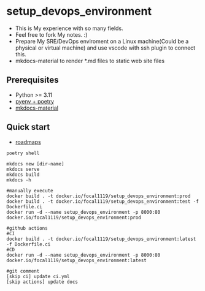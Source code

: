 # setup_devops_environment

* This is My experience with so many fields.
* Feel free to fork My notes. :)
* Prepare My SRE/DevOps enviroment on a Linux machine(Could be a physical or virtual machine) and use vscode with ssh plugin to connect this.
* mkdocs-material to render *.md files to static web site files

## Prerequisites

* Python >= 3.11
* [pyenv + poetry](https://github.com/hong539/setup_devops_environment/blob/main/docs/computer%20languages/programming_languages/python/python.md#usage-with-pyenvpoetry)
* [mkdocs-material](https://github.com/squidfunk/mkdocs-material)

## Quick start

* [roadmaps](https://roadmap.sh/roadmaps)

```shell
poetry shell

mkdocs new [dir-name]
mkdocs serve
mkdocs build
mkdocs -h

#manually execute
docker build . -t docker.io/focal1119/setup_devops_environment:prod
docker build . -t docker.io/focal1119/setup_devops_environment:test -f Dockerfile.ci
docker run -d --name setup_devops_environment -p 8000:80 docker.io/focal1119/setup_devops_environment:prod

#github actions
#CI
docker build . -t docker.io/focal1119/setup_devops_environment:latest -f Dockerfile.ci
#CD
docker run -d --name setup_devops_environment -p 8000:80 docker.io/focal1119/setup_devops_environment:latest

#git comment
[skip ci] update ci.yml
[skip actions] update docs
```